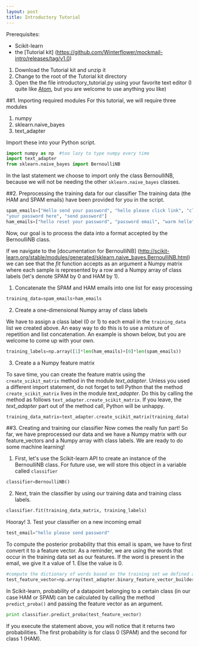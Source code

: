 ```yaml
---
layout: post
title: Introductory Tutorial
---
```

Prerequisites:

* Scikit-learn
* the [Tutorial kit] (https://github.com/Winterflower/mockmail-intro/releases/tag/v1.0)

1. Download the Tutorial kit and unzip it
2. Change to the root of the Tutorial kit directory
3. Open the the file introductory_tutorial.py using your favorite text editor
(I quite like [Atom](https://atom.io/), but you are welcome to use anything you like)


##1. Importing required modules
For this tutorial, we will require three modules

1. numpy
2. sklearn.naive_bayes
3. text_adapter

Import these into your Python script.

```python
import numpy as np  #too lazy to type numpy every time
import text_adapter
from sklearn.naive_bayes import BernoulliNB
```
In the last statement we choose to import only
the class BernoulliNB, because we will not be
needing the other `sklearn.naive_bayes` classes.

##2. Preprocessing the training data for our classifier
The training data (the HAM and SPAM emails)  have been
provided for you in the script.

```python
spam_emails=["Hello send your password", "hello please click link", "click link",
"your password here", "send password"]
ham_emails=["hello reset your password", "password email", "warm hello" ]
```


Now, our goal is to
process the data into a format accepted by the BernoulliNB
class.

If we navigate to the [documentation for BernoulliNB]
(http://scikit-learn.org/stable/modules/generated/sklearn.naive_bayes.BernoulliNB.html)
we can see that the _fit_ function accepts as an argument a Numpy matrix where
each sample is represented by a row and a Numpy array of class labels (let's
denote SPAM by 0 and HAM by 1).

1. Concatenate the SPAM and HAM emails into one list for easy processing

```python
training_data=spam_emails+ham_emails
```

2. Create a one-dimensional Numpy array of class labels

We have to assign a class label (0 or 1) to each email in the `training_data`
list we created above. An easy way to do this is to use a mixture
of repetition and list concatenation. An example is shown below, but
you are welcome to come up with your own.

```python
training_labels=np.array([1]*len(ham_emails)+[0]*len(spam_emails))
```

3. Create a a Numpy feature matrix

To save time, you can create the feature matrix using the
`create_scikit_matrix` method in the module _text_adapter_.
Unless you used a different import statement, do
not forget to tell Python that the method `create_scikit_matrix`
lives in the module _text_adapter_. Do this by calling the method as follows
`text_adapter.create_scikit_matrix`. If you leave, the _text_adapter_ part
out of the method call, Python will be unhappy.

```python
training_data_matrix=text_adapter.create_scikit_matrix(training_data)
```


##3. Creating and training our classifier
Now comes the really fun part! So far, we have
preprocessed our data and we have a Numpy matrix with our
feature_vectors and a Numpy array with class labels. We are ready to
do some machine learning!

1. First, let's use the Scikit-learn API to create an instance
of the BernoulliNB class. For future use, we will store
this object in a variable called `classifier`

```python
classifier=BernoulliNB()
```
2. Next, train the classifier by using our training data and training class labels.
```python
classifier.fit(training_data_matrix, training_labels)
```
Hooray!
3. Test your classifier on a new incoming email

```python
test_email="hello please send password"
```

To compute the posterior probability that this email is spam,
we have to first convert it to a feature vector. As a reminder,
we are using the words that occur in the training data set as our features.
If the word is present in the email, we give it a value of 1. Else
the value is 0.

```python
#compute the dictionary of words based on the training set we defined above
test_feature_vector=np.array(text_adapter.binary_feature_vector_builder(training_dictionary,test_email))
```

In Scikit-learn, probability of a datapoint belonging to a certain
class (in our case HAM or SPAM) can be calculated by calling
the method `predict_proba()` and passing the feature vector as an argument.

```python
print classifier.predict_proba(test_feature_vector)
```

If you execute the statement above, you will notice that it returns
two probabilities. The first probability is for class 0 (SPAM) and
the second for class 1 (HAM).

